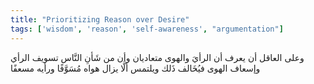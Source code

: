```yaml
---
title: "Prioritizing Reason over Desire"
tags: ['wisdom', 'reason', 'self-awareness', "argumentation"]
---
```


 وعلى العاقل أن يعرف أن الرأيَ والهوى متعاديان وأن من شَأنِ النَّاس تسويف الرأي وإسعاف الهوى فيُخَالف ذَلك ويلتمس ألَّا يزال هواه مُسَوَّفًا ورأيه مسعفًا
